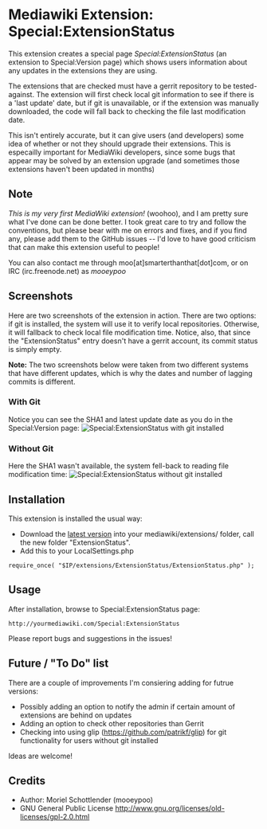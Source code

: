 # Mediawiki Extension: Special:ExtensionStatus

This extension creates a special page _Special:ExtensionStatus_ (an extension to Special:Version page) which shows users information about any updates in the extensions they are using. 

The extensions that are checked must have a gerrit repository to be tested-against. The extension will first check local git information to see if there is a 'last update' date, but if git is unavailable, or if the extension was manually downloaded, the code will fall back to checking the file last modification date. 

This isn't entirely accurate, but it can give users (and developers) some idea of whether or not they should upgrade their extensions. This is especailly important for MediaWiki developers, since some bugs that appear may be solved by an extension upgrade (and sometimes those extensions haven't been updated in months) 

## Note

*This is my very first MediaWiki extension!* (woohoo), and I am pretty sure what I've done can be done better. I took great care to try and follow the conventions, but please bear with me on errors and fixes, and if you find any, please add them to the GitHub issues -- I'd love to have good criticism that can make this extension useful to people! 

You can also contact me through moo[at]smarterthanthat[dot]com, or on IRC (irc.freenode.net) as _mooeypoo_

## Screenshots
Here are two screenshots of the extension in action. There are two options: if git is installed, the system will use it to verify local repositories. Otherwise, it will fallback to check local file modification time. Notice, also, that since the "ExtensionStatus" entry doesn't have a gerrit account, its commit status is simply empty. 

**Note:** The two screenshots below were taken from two different systems that have different updates, which is why the dates and number of lagging commits is different.

### With Git
Notice you can see the SHA1 and latest update date as you do in the Special:Version page:
![Special:ExtensionStatus with git installed](http://moriel.smarterthanthat.com/wp-content/uploads/2013/05/extstatus2.png "Special:ExtensionStatus with git installed")

### Without Git
Here the SHA1 wasn't available, the system fell-back to reading file modification time:
![Special:ExtensionStatus without git installed](http://moriel.smarterthanthat.com/wp-content/uploads/2013/05/extstatus1.png "Special:ExtensionStatus without git installed")

## Installation

This extension is installed the usual way:

* Download the [latest version](https://github.com/mooeypoo/MediaWiki-ExtensionStatus/archive/master.zip) into your mediawiki/extensions/ folder, call the new folder "ExtensionStatus".
* Add this to your LocalSettings.php


```
require_once( "$IP/extensions/ExtensionStatus/ExtensionStatus.php" );
```
## Usage

After installation, browse to Special:ExtensionStatus page:

```
http://yourmediawiki.com/Special:ExtensionStatus
```

Please report bugs and suggestions in the issues!

## Future / "To Do" list

There are a couple of improvements I'm consiering adding for futrue versions:

* Possibly adding an option to notify the admin if certain amount of extensions are behind on updates
* Adding an option to check other repositories than Gerrit
* Checking into using glip (https://github.com/patrikf/glip) for git functionality for users without git installed

Ideas are welcome!


## Credits
* Author: Moriel Schottlender (mooeypoo)
* GNU General Public License http://www.gnu.org/licenses/old-licenses/gpl-2.0.html